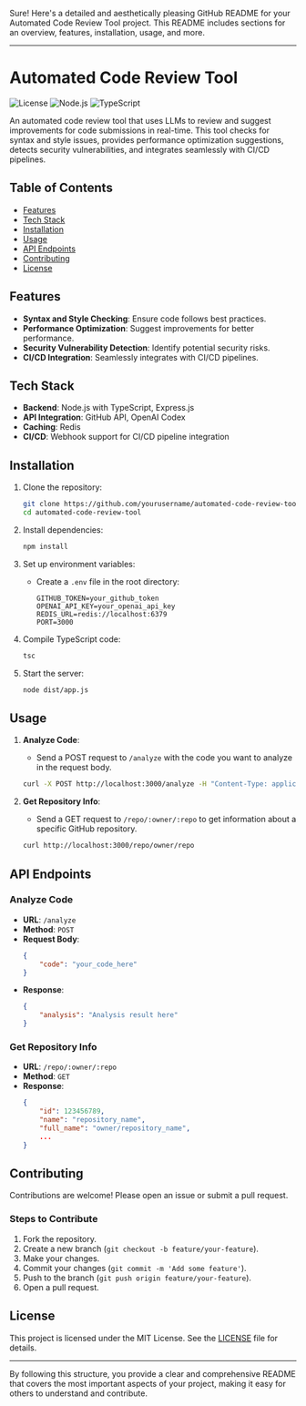 Sure! Here's a detailed and aesthetically pleasing GitHub README for your Automated Code Review Tool project. This README includes sections for an overview, features, installation, usage, and more.

---

# Automated Code Review Tool

![License](https://img.shields.io/badge/license-MIT-blue.svg)
![Node.js](https://img.shields.io/badge/node.js-v14.17.0-green)
![TypeScript](https://img.shields.io/badge/typescript-v4.3.5-blue)

An automated code review tool that uses LLMs to review and suggest improvements for code submissions in real-time. This tool checks for syntax and style issues, provides performance optimization suggestions, detects security vulnerabilities, and integrates seamlessly with CI/CD pipelines.

## Table of Contents
- [Features](#features)
- [Tech Stack](#tech-stack)
- [Installation](#installation)
- [Usage](#usage)
- [API Endpoints](#api-endpoints)
- [Contributing](#contributing)
- [License](#license)

## Features
- **Syntax and Style Checking**: Ensure code follows best practices.
- **Performance Optimization**: Suggest improvements for better performance.
- **Security Vulnerability Detection**: Identify potential security risks.
- **CI/CD Integration**: Seamlessly integrates with CI/CD pipelines.

## Tech Stack
- **Backend**: Node.js with TypeScript, Express.js
- **API Integration**: GitHub API, OpenAI Codex
- **Caching**: Redis
- **CI/CD**: Webhook support for CI/CD pipeline integration

## Installation
1. Clone the repository:
    ```bash
    git clone https://github.com/yourusername/automated-code-review-tool.git
    cd automated-code-review-tool
    ```

2. Install dependencies:
    ```bash
    npm install
    ```

3. Set up environment variables:
    - Create a `.env` file in the root directory:
        ```env
        GITHUB_TOKEN=your_github_token
        OPENAI_API_KEY=your_openai_api_key
        REDIS_URL=redis://localhost:6379
        PORT=3000
        ```

4. Compile TypeScript code:
    ```bash
    tsc
    ```

5. Start the server:
    ```bash
    node dist/app.js
    ```

## Usage
1. **Analyze Code**:
    - Send a POST request to `/analyze` with the code you want to analyze in the request body.
    ```bash
    curl -X POST http://localhost:3000/analyze -H "Content-Type: application/json" -d '{"code": "your_code_here"}'
    ```

2. **Get Repository Info**:
    - Send a GET request to `/repo/:owner/:repo` to get information about a specific GitHub repository.
    ```bash
    curl http://localhost:3000/repo/owner/repo
    ```

## API Endpoints
### Analyze Code
- **URL**: `/analyze`
- **Method**: `POST`
- **Request Body**:
    ```json
    {
        "code": "your_code_here"
    }
    ```
- **Response**:
    ```json
    {
        "analysis": "Analysis result here"
    }
    ```

### Get Repository Info
- **URL**: `/repo/:owner/:repo`
- **Method**: `GET`
- **Response**:
    ```json
    {
        "id": 123456789,
        "name": "repository_name",
        "full_name": "owner/repository_name",
        ...
    }
    ```

## Contributing
Contributions are welcome! Please open an issue or submit a pull request.

### Steps to Contribute
1. Fork the repository.
2. Create a new branch (`git checkout -b feature/your-feature`).
3. Make your changes.
4. Commit your changes (`git commit -m 'Add some feature'`).
5. Push to the branch (`git push origin feature/your-feature`).
6. Open a pull request.

## License
This project is licensed under the MIT License. See the [LICENSE](LICENSE) file for details.

---

By following this structure, you provide a clear and comprehensive README that covers the most important aspects of your project, making it easy for others to understand and contribute.
